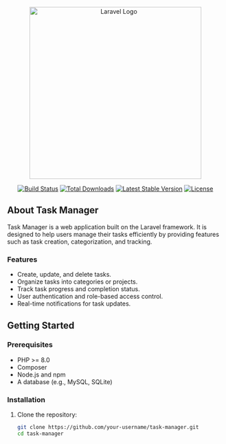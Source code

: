 <p align="center"><a href="https://laravel.com" target="_blank"><img src="https://raw.githubusercontent.com/laravel/art/master/logo-lockup/5%20SVG/2%20CMYK/1%20Full%20Color/laravel-logolockup-cmyk-red.svg" width="400" alt="Laravel Logo"></a></p>

<p align="center">
<a href="https://github.com/laravel/framework/actions"><img src="https://github.com/laravel/framework/workflows/tests/badge.svg" alt="Build Status"></a>
<a href="https://packagist.org/packages/laravel/framework"><img src="https://img.shields.io/packagist/dt/laravel/framework" alt="Total Downloads"></a>
<a href="https://packagist.org/packages/laravel/framework"><img src="https://img.shields.io/packagist/v/laravel/framework" alt="Latest Stable Version"></a>
<a href="https://packagist.org/packages/laravel/framework"><img src="https://img.shields.io/packagist/l/laravel/framework" alt="License"></a>
</p>

## About Task Manager

Task Manager is a web application built on the Laravel framework. It is designed to help users manage their tasks efficiently by providing features such as task creation, categorization, and tracking.

### Features

- Create, update, and delete tasks.
- Organize tasks into categories or projects.
- Track task progress and completion status.
- User authentication and role-based access control.
- Real-time notifications for task updates.

## Getting Started

### Prerequisites

- PHP >= 8.0
- Composer
- Node.js and npm
- A database (e.g., MySQL, SQLite)

### Installation

1. Clone the repository:
   ```bash
   git clone https://github.com/your-username/task-manager.git
   cd task-manager
   